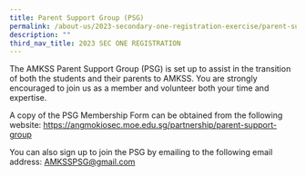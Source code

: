 ```yaml
---
title: Parent Support Group (PSG)
permalink: /about-us/2023-secondary-one-registration-exercise/parent-support-group-psg/
description: ""
third_nav_title: 2023 SEC ONE REGISTRATION
---
```

The AMKSS Parent Support Group (PSG) is set up to assist in the transition of both the students and their parents to AMKSS. You are strongly encouraged to join us as a member and volunteer both your time and expertise. 

A copy of the PSG Membership Form can be obtained from the following website: 
<a href="/partnership/parent-support-group"><font color="#62C183">https://angmokiosec.moe.edu.sg/partnership/parent-support-group</font></a>

You can also sign up to join the PSG by emailing to the following email address: <a href="mailto:AMKSSPSG@gmail.com"><font color="#62C183">AMKSSPSG@gmail.com</font></a>